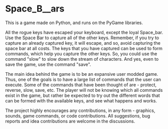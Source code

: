 # Space_B__ars
This is a game made on Python, and runs on the PyGame libraries. 

All the rogue keys have escaped your keyboard, except the loyal Space_bar.
Use the Space Bar to capture all of the other keys. Remember, if you try to capture an already captured key, it will escape, and so, avoid capturing the space bar at all costs.
The keys that you have captured can be used to form commands, which help you capture the other keys. So, you could use the command "slow" to slow down the stream of characters. And yes, even to save the game, use the command "save".

The main idea behind the game is to be an expansive user modded game. Thus, one of the goals is to have a large list of commands that the user can execute.
Some of the commands that have been thought of are - protect, reverse, slow, save, etc.
The player will not be knowing which all commands exist in the game, but rather be expected to try out the different words that can be formed with the available keys, and see what happens and works.

The project highly encourages any contributions, in any form - graphics, sounds, game commands, or code contributions. All suggestions, bug reports and idea contributions are welcome in the discussions.
